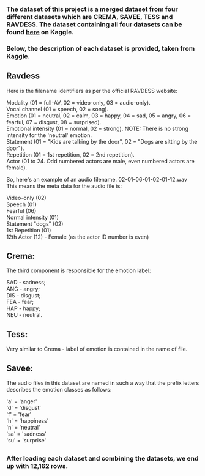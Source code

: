 ### The dataset of this project is a merged dataset from four different datasets which are CREMA, SAVEE, TESS and RAVDESS. The dataset containing all four datasets can be found [here](https://www.kaggle.com/dmitrybabko/speech-emotion-recognition-en) on Kaggle. 

### Below, the description of each dataset is provided, taken from Kaggle.

## Ravdess
Here is the filename identifiers as per the official RAVDESS website:

Modality (01 = full-AV, 02 = video-only, 03 = audio-only).
<br> Vocal channel (01 = speech, 02 = song).
<br> Emotion (01 = neutral, 02 = calm, 03 = happy, 04 = sad, 05 = angry, 06 = fearful, 07 = disgust, 08 = surprised).
<br> Emotional intensity (01 = normal, 02 = strong). NOTE: There is no strong intensity for the 'neutral' emotion.
<br> Statement (01 = "Kids are talking by the door", 02 = "Dogs are sitting by the door").
<br> Repetition (01 = 1st repetition, 02 = 2nd repetition).
<br> Actor (01 to 24. Odd numbered actors are male, even numbered actors are female).

So, here's an example of an audio filename. 02-01-06-01-02-01-12.wav
<br> This means the meta data for the audio file is:

Video-only (02)
<br> Speech (01)
<br> Fearful (06)
<br> Normal intensity (01)
<br> Statement "dogs" (02)
<br> 1st Repetition (01)
<br> 12th Actor (12) - Female (as the actor ID number is even)

## Crema:
The third component is responsible for the emotion label:

SAD - sadness;
<br> ANG - angry;
<br> DIS - disgust;
<br> FEA - fear;
<br> HAP - happy;
<br> NEU - neutral.

## Tess:
Very similar to Crema - label of emotion is contained in the name of file.

## Savee:
The audio files in this dataset are named in such a way that the prefix letters describes the emotion classes as follows:

'a' = 'anger'
<br> 'd' = 'disgust'
<br> 'f' = 'fear'
<br> 'h' = 'happiness'
<br> 'n' = 'neutral'
<br> 'sa' = 'sadness'
<br> 'su' = 'surprise'
## 
### After loading each dataset and combining the datasets, we end up with 12,162 rows.

